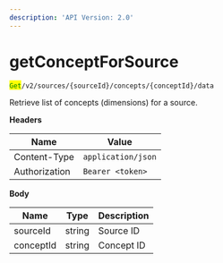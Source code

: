 ```yaml
---
description: 'API Version: 2.0'
---
```


# getConceptForSource

<mark style="color:green;">`Get`</mark>`/v2/sources/{sourceId}/concepts/{conceptId}/data`

Retrieve list of concepts (dimensions) for a source.

**Headers**

| Name          | Value              |
| ------------- | ------------------ |
| Content-Type  | `application/json` |
| Authorization | `Bearer <token>`   |

**Body**

| Name      | Type   | Description |
| --------- | ------ | ----------- |
| sourceId  | string | Source ID   |
| conceptId | string | Concept ID  |
